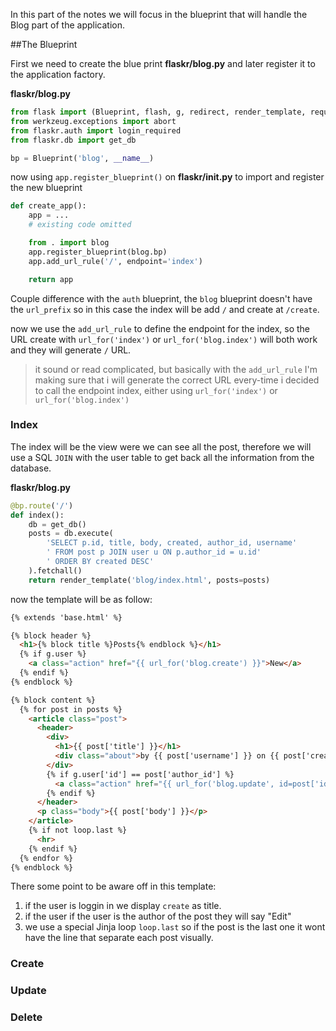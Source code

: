 In this part of the notes we will focus in the blueprint that will handle the Blog part of the application.

##The Blueprint

First we need to create the blue print **flaskr/blog.py** and later register it to the application factory.

**flaskr/blog.py**
```python 
from flask import (Blueprint, flash, g, redirect, render_template, request, url_for)
from werkzeug.exceptions import abort
from flaskr.auth import login_required
from flaskr.db import get_db

bp = Blueprint('blog', __name__)
``` 
now using `app.register_blueprint()` on **flaskr/__init__.py** to import and register the new blueprint

```python 
def create_app():
    app = ...
    # existing code omitted

    from . import blog
    app.register_blueprint(blog.bp)
    app.add_url_rule('/', endpoint='index')

    return app
``` 

Couple difference with the `auth` blueprint, the `blog` blueprint doesn't have the `url_prefix` so in this case the index will be add `/` and create at `/create`.

now we use the `add_url_rule` to define the endpoint for the index, so the URL create with `url_for('index')` or `url_for('blog.index')` will both work and they will generate `/` URL.

> it sound or read complicated, but basically with the `add_url_rule` I'm making sure that i will generate the correct URL every-time i decided to call the endpoint index, either using `url_for('index')` or `url_for('blog.index')`

### Index

The index will be the view were we can see all the post, therefore we will use a SQL `JOIN` with the user table to get back all the information from the database.

**flaskr/blog.py**
```python 
@bp.route('/')
def index():
    db = get_db()
    posts = db.execute(
        'SELECT p.id, title, body, created, author_id, username'
        ' FROM post p JOIN user u ON p.author_id = u.id'
        ' ORDER BY created DESC'
    ).fetchall()
    return render_template('blog/index.html', posts=posts)
``` 
now the template will be as follow: 

```HTML
{% extends 'base.html' %}

{% block header %}
  <h1>{% block title %}Posts{% endblock %}</h1>
  {% if g.user %}
    <a class="action" href="{{ url_for('blog.create') }}">New</a>
  {% endif %}
{% endblock %}

{% block content %}
  {% for post in posts %}
    <article class="post">
      <header>
        <div>
          <h1>{{ post['title'] }}</h1>
          <div class="about">by {{ post['username'] }} on {{ post['created'].strftime('%Y-%m-%d') }}</div>
        </div>
        {% if g.user['id'] == post['author_id'] %}
          <a class="action" href="{{ url_for('blog.update', id=post['id']) }}">Edit</a>
        {% endif %}
      </header>
      <p class="body">{{ post['body'] }}</p>
    </article>
    {% if not loop.last %}
      <hr>
    {% endif %}
  {% endfor %}
{% endblock %}
```

There some point to be aware off in this template:

1. if the user is loggin in we display `create` as title.
2. if the user if the user is the author of the post they will say "Edit"
3. we use a special Jinja loop `loop.last` so if the post is the last one it wont have the line that separate each post visually.

### Create
### Update
### Delete
